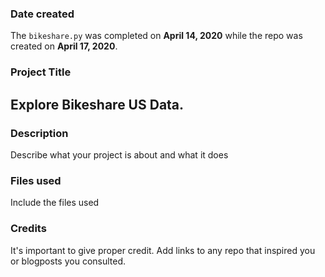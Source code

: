 ### Date created
The `bikeshare.py` was completed on **April 14, 2020** while the repo was created on **April 17, 2020**.

### Project Title
## Explore Bikeshare US Data.

### Description
Describe what your project is about and what it does

### Files used
Include the files used

### Credits
It's important to give proper credit. Add links to any repo that inspired you or blogposts you consulted.

